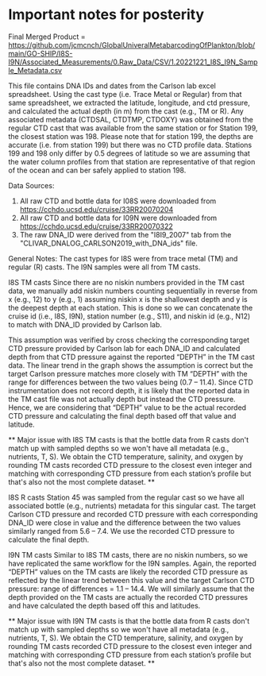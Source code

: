 # Important notes for posterity

Final Merged Product = https://github.com/jcmcnch/GlobalUniveralMetabarcodingOfPlankton/blob/main/GO-SHIP/I8S-I9N/Associated_Measurements/0.Raw_Data/CSV/1.20221221_I8S_I9N_Sample_Metadata.csv

This file contains DNA IDs and dates from the Carlson lab excel spreadsheet. Using the cast type (i.e. Trace Metal or Regular) from that same spreadsheet, we extracted the latitude, longitude, and ctd pressure, and calculated the actual depth (in m) from the cast (e.g., TM or R). Any associated metadata (CTDSAL, CTDTMP, CTDOXY) was obtained from the regular CTD cast that was available from the same station or for Station 199, the closest station was 198. Please note that for station 199, the depths are accurate (i.e. from station 199) but there was no CTD profile data. Stations 199 and 198 only differ by 0.5 degrees of latitude so we are assuming that the water column profiles from that station are representative of that region of the ocean and can ber safely applied to station 198.

Data Sources:
1.	All raw CTD and bottle data for I08S were downloaded from https://cchdo.ucsd.edu/cruise/33RR20070204
2.	All raw CTD and bottle data for I09N were downloaded from 
https://cchdo.ucsd.edu/cruise/33RR20070322 
3.	The raw DNA_ID were derived from the "I8I9_2007" tab from the "CLIVAR_DNALOG_CARLSON2019_with_DNA_ids" file.

General Notes:
The cast types for I8S were from trace metal (TM) and regular (R) casts. The I9N samples were all from TM casts. 

I8S TM casts
Since there are no niskin numbers provided in the TM cast data, we manually add niskin numbers counting sequentially in reverse from x (e.g., 12) to y (e.g., 1) assuming niskin x is the shallowest depth and y is the deepest depth at each station. This is done so we can concatenate the cruise id (i.e., I8S, I9N), station number (e.g., S11), and niskin id (e.g., N12) to match with DNA_ID provided by Carlson lab.

This assumption was verified by cross checking the corresponding target CTD pressure provided by Carlson lab for each DNA_ID and calculated depth from that CTD pressure against the reported “DEPTH” in the TM cast data. The linear trend in the graph shows the assumption is correct but the target Carlson pressure matches more closely with TM “DEPTH” with the range for differences between the two values being (0.7 – 11.4). Since CTD instrumentation does not record depth, it is likely that the reported data in the TM cast file was not actually depth but instead the CTD pressure. Hence, we are considering that “DEPTH” value to be the actual recorded CTD pressure and calculating the final depth based off that value and latitude.   

** Major issue with I8S TM casts is that the bottle data from R casts don't match up with sampled depths so we won't have all metadata (e.g., nutrients, T, S). We obtain the CTD temperature, salinity, and oxygen by rounding TM casts recorded CTD pressure to the closest even integer and matching with corresponding CTD pressure from each station’s profile but that's also not the most complete dataset. **

I8S R casts
Station 45 was sampled from the regular cast so we have all associated bottle (e.g., nutrients) metadata for this singular cast. The target Carlson CTD pressure and recorded CTD pressure with each corresponding DNA_ID were close in value and the difference between the two values similarly ranged from 5.6 – 7.4. We use the recorded CTD pressure to calculate the final depth. 

I9N TM casts
Similar to I8S TM casts, there are no niskin numbers, so we have replicated the same workflow for the I9N samples. Again, the reported “DEPTH” values on the TM casts are likely the recorded CTD pressure as reflected by the linear trend between this value and the target Carlson CTD pressure: range of differences = 1.1 – 14.4. We will similarly assume that the depth provided on the TM casts are actually the recorded CTD pressures and have calculated the depth based off this and latitudes.  

** Major issue with I9N TM casts is that the bottle data from R casts don't match up with sampled depths so we won't have all metadata (e.g., nutrients, T, S). We obtain the CTD temperature, salinity, and oxygen by rounding TM casts recorded CTD pressure to the closest even integer and matching with corresponding CTD pressure from each station’s profile but that's also not the most complete dataset. **
